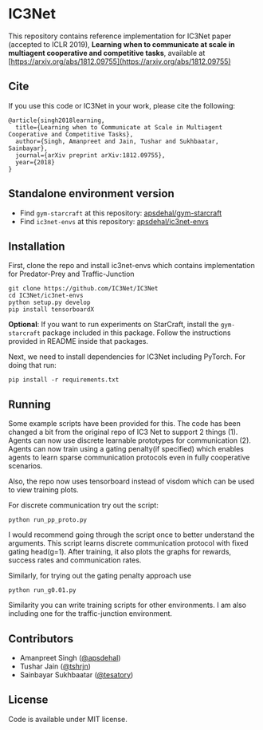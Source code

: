# IC3Net

This repository contains reference implementation for IC3Net paper (accepted to ICLR 2019), **Learning when to communicate at scale in multiagent cooperative and competitive tasks**, available at [https://arxiv.org/abs/1812.09755](https://arxiv.org/abs/1812.09755)

## Cite

If you use this code or IC3Net in your work, please cite the following:

```
@article{singh2018learning,
  title={Learning when to Communicate at Scale in Multiagent Cooperative and Competitive Tasks},
  author={Singh, Amanpreet and Jain, Tushar and Sukhbaatar, Sainbayar},
  journal={arXiv preprint arXiv:1812.09755},
  year={2018}
}
```

## Standalone environment version

- Find `gym-starcraft` at this repository: [apsdehal/gym-starcraft](https://github.com/apsdehal/gym-starcraft)
- Find `ic3net-envs` at this repository: [apsdehal/ic3net-envs](https://github.com/apsdehal/ic3net-envs)

## Installation

First, clone the repo and install ic3net-envs which contains implementation for Predator-Prey and Traffic-Junction

```
git clone https://github.com/IC3Net/IC3Net
cd IC3Net/ic3net-envs
python setup.py develop
pip install tensorboardX
```


**Optional**: If you want to run experiments on StarCraft, install the `gym-starcraft` package included in this package. Follow the instructions provided in README inside that packages.


Next, we need to install dependencies for IC3Net including PyTorch. For doing that run:

```
pip install -r requirements.txt
```

## Running

Some example scripts have been provided for this. The code has been changed a bit from the original repo of IC3 Net
to support 2 things (1). Agents can now use discrete learnable prototypes for communication (2). Agents can now
train using a gating penalty(if specified) which enables agents to learn sparse communication protocols even
in fully cooperative scenarios. 

Also, the repo now uses tensorboard instead of visdom which can be used to view training plots. 

For discrete communication try out the script:

    python run_pp_proto.py

I would recommend going through the script once to better understand the arguments. This script learns discrete 
communication protocol with fixed gating head(g=1). After training, it also plots the graphs for rewards, success rates
and communication rates. 

Similarly, for trying out the gating penalty approach use 

    python run_g0.01.py


Similarity you can write training scripts for other environments. I am also including one for the traffic-junction 
environment. 

## Contributors

- Amanpreet Singh ([@apsdehal](https://github.com/apsdehal))
- Tushar Jain ([@tshrjn](https://github.com/tshrjn))
- Sainbayar Sukhbaatar ([@tesatory](https://github.com/tesatory))

## License

Code is available under MIT license.

